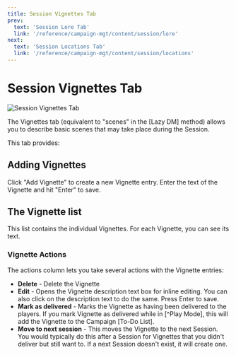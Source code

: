 ```yaml
---
title: Session Vignettes Tab
prev: 
  text: 'Session Lore Tab'
  link: '/reference/campaign-mgt/content/session/lore'
next: 
  text: 'Session Locations Tab'
  link: '/reference/campaign-mgt/content/session/locations'
---
```

# Session Vignettes Tab
![Session Vignettes Tab](/assets/images/vignette-tab.webp)

The Vignettes tab (equivalent to "scenes" in the [Lazy DM] method) allows you to describe basic scenes that may take place during the Session.

This tab provides:

## Adding Vignettes
Click "Add Vignette" to create a new Vignette entry.  Enter the text of the Vignette and hit "Enter" to save.

## The Vignette list
This list contains the individual Vignettes. For each Vignette, you can see its text.

### Vignette Actions
The actions column lets you take several actions with the Vignette entries:
  - **Delete** - Delete the Vignette
  - **Edit** - Opens the Vignette description text box for inline editing. You can also click on the description text to do the same.  Press Enter to save.
  - **Mark as delivered** - Marks the Vignette as having been delivered to the players. If you mark Vignette as delivered while in [^Play Mode], this will add the Vignette to the Campaign [To-Do List]. 
  - **Move to next session** - This moves the Vignette to the next Session.  You would typically do this after a Session for Vignettes that you didn't deliver but still want to.  If a next Session doesn't exist, it will create one.
